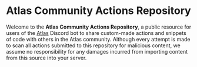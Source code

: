 # Atlas Community Actions Repository
Welcome to the **Atlas Community Actions Repository**, a public resource for users of the [Atlas](https://atlas.bot) Discord bot to share custom-made actions and snippets of code with others in the Atlas community. Although every attempt is made to scan all actions submitted to this repository for malicious content, we assume no responsibility for any damages incurred from importing content from this source into your server.
